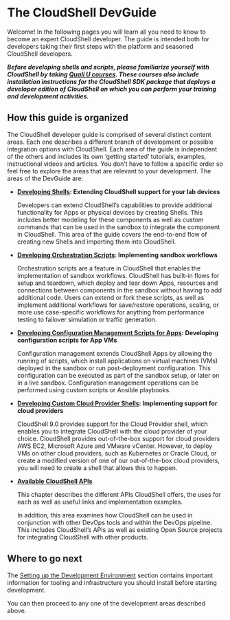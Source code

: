 # The CloudShell DevGuide

Welcome! In the following pages you will learn all you need to know to become an expert CloudShell developer. The guide is intended both for developers taking their first steps with the platform and seasoned CloudShell developers.

***Before developing shells and scripts, please familiarize yourself with CloudShell by taking [Quali U courses](http://courses.quali.com/). These courses also include installation instructions for the CloudShell SDK package that deploys a developer edition of CloudShell on which you can perform your training and development activities.***

## How this guide is organized

The CloudShell developer guide is comprised of several distinct content areas. Each one describes a different branch of development or possible integration options with CloudShell. Each area of the guide is independent of the others and includes its own ‘getting started’ tutorials, examples, instructional videos and articles. You don’t have to follow a specific order so feel free to explore the areas that are relevant to your development. The areas of the DevGuide are:

- **[Developing Shells](./developing-shells/index.md): Extending CloudShell support for your lab devices**
    
    Developers can extend CloudShell’s capabilities to provide additional functionality for Apps or physical devices by creating Shells. This includes better modeling for these components as well as custom commands that can be used in the sandbox to integrate the component in CloudShell. This area of the guide covers the end-to-end flow of creating new Shells and importing them into CloudShell.
    

- **[Developing Orchestration Scripts](./develop-orch-scripts/index.md): Implementing sandbox workflows**
    
    Orchestration scripts are a feature in CloudShell that enables the implementation of sandbox workflows. CloudShell has built-in flows for setup and teardown, which deploy and tear down Apps, resources and connections between components in the sandbox without having to add additional code. Users can extend or fork these scripts, as well as implement additional workflows for save/restore operations, scaling, or more use case-specific workflows for anything from performance testing to failover simulation or traffic generation.
    

- **[Developing Configuration Management Scripts for Apps](./develop-config-management-scripts-for-apps/index.md): Developing configuration scripts for App VMs**
    
    Configuration management extends CloudShell Apps by allowing the running of scripts, which install applications on virtual machines (VMs) deployed in the sandbox or run post-deployment configuration. This configuration can be executed as part of the sandbox setup, or later on in a live sandbox. Configuration management operations can be performed using custom scripts or Ansible playbooks.
    

- **[Developing Custom Cloud Provider Shells](./devguide/develop-custom-cloud-provider-shells): Implementing support for cloud providers**
    
    CloudShell 9.0 provides support for the Cloud Provider shell, which enables you to integrate CloudShell with the cloud provider of your choice. CloudShell provides out-of-the-box support for cloud providers AWS EC2, Microsoft Azure and VMware vCenter. However, to deploy VMs on other cloud providers, such as Kubernetes or Oracle Cloud, or create a modified version of one of our out-of-the-box cloud providers, you will need to create a shell that allows this to happen.
    

- **[Available CloudShell APIs](./available-cs-api/index.md)**
    
    This chapter describes the different APIs CloudShell offers, the uses for each as well as useful links and implementation examples.
    
    In addition, this area examines how CloudShell can be used in conjunction with other DevOps tools and within the DevOps pipeline. This includes CloudShell’s APIs as well as existing Open Source projects for integrating CloudShell with other products.
    

## Where to go next

The [Setting up the Development Environment](devguide/setting-up-dev-env) section contains important information for tooling and infrastructure you should install before starting development.

You can then proceed to any one of the development areas described above.